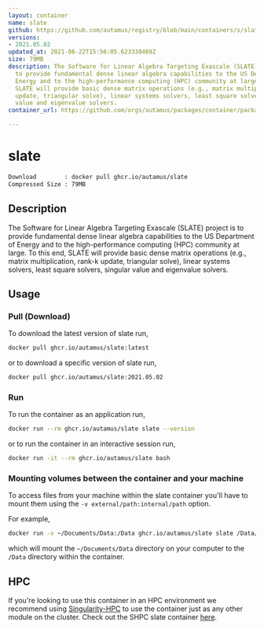 ```yaml
---
layout: container
name: slate
github: https://github.com/autamus/registry/blob/main/containers/s/slate/spack.yaml
versions:
- 2021.05.02
updated_at: 2021-06-22T15:56:05.623338469Z
size: 79MB
description: The Software for Linear Algebra Targeting Exascale (SLATE) project is
  to provide fundamental dense linear algebra capabilities to the US Department of
  Energy and to the high-performance computing (HPC) community at large. To this end,
  SLATE will provide basic dense matrix operations (e.g., matrix multiplication, rank-k
  update, triangular solve), linear systems solvers, least square solvers, singular
  value and eigenvalue solvers.
container_url: https://github.com/orgs/autamus/packages/container/package/slate

---
```

# slate
```bash 
Download        : docker pull ghcr.io/autamus/slate
Compressed Size : 79MB
```

## Description
The Software for Linear Algebra Targeting Exascale (SLATE) project is to provide fundamental dense linear algebra capabilities to the US Department of Energy and to the high-performance computing (HPC) community at large. To this end, SLATE will provide basic dense matrix operations (e.g., matrix multiplication, rank-k update, triangular solve), linear systems solvers, least square solvers, singular value and eigenvalue solvers.

## Usage
### Pull (Download)
To download the latest version of slate run,

```bash
docker pull ghcr.io/autamus/slate:latest
```

or to download a specific version of slate run,

```bash
docker pull ghcr.io/autamus/slate:2021.05.02
```
### Run
To run the container as an application run,
```bash
docker run --rm ghcr.io/autamus/slate slate --version
```

or to run the container in an interactive session run,
```bash
docker run -it --rm ghcr.io/autamus/slate bash
```

### Mounting volumes between the container and your machine
To access files from your machine within the slate container you'll have to mount them using the `-v external/path:internal/path` option.

For example,
```bash
docker run -v ~/Documents/Data:/Data ghcr.io/autamus/slate slate /Data/myData.csv
```
which will mount the `~/Documents/Data` directory on your computer to the `/Data` directory within the container.

## HPC
If you're looking to use this container in an HPC environment we recommend using [Singularity-HPC](https://singularity-hpc.readthedocs.io) to use the container just as any other module on the cluster. Check out the SHPC slate container [here](https://singularityhub.github.io/singularity-hpc/r/ghcr.io-autamus-slate/).
